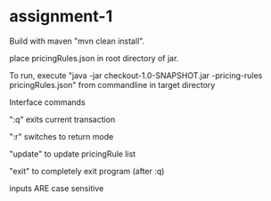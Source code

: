 # assignment-1

Build with maven "mvn clean install".

place pricingRules.json in root directory of jar.

To run, execute "java -jar checkout-1.0-SNAPSHOT.jar -pricing-rules pricingRules.json" from commandline in target directory


Interface commands

":q" exits current transaction

":r" switches to return mode

"update" to update pricingRule list

"exit" to completely exit program (after :q)

inputs ARE case sensitive

